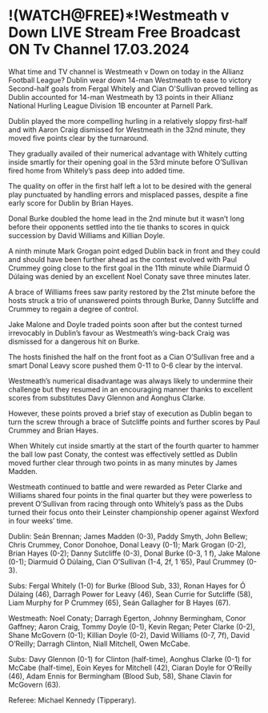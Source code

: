 <h1>!(WATCH@FREE)*!Westmeath v Down LIVE Stream Free Broadcast ON Tv Channel 17.03.2024</h1>
What time and TV channel is Westmeath v Down on today in the Allianz Football League?
Dublin wear down 14-man Westmeath to ease to victory
Second-half goals from Fergal Whitely and Cian O'Sullivan proved telling as Dublin accounted for 14-man Westmeath by 13 points in their Allianz National Hurling League Division 1B encounter at Parnell Park.

Dublin played the more compelling hurling in a relatively sloppy first-half and with Aaron Craig dismissed for Westmeath in the 32nd minute, they moved five points clear by the turnaround.

They gradually availed of their numerical advantage with Whitely cutting inside smartly for their opening goal in the 53rd minute before O’Sullivan fired home from Whitely’s pass deep into added time.

The quality on offer in the first half left a lot to be desired with the general play punctuated by handling errors and misplaced passes, despite a fine early score for Dublin by Brian Hayes.

Donal Burke doubled the home lead in the 2nd minute but it wasn’t long before their opponents settled into the tie thanks to scores in quick succession by David Williams and Killian Doyle.

A ninth minute Mark Grogan point edged Dublin back in front and they could and should have been further ahead as the contest evolved with Paul Crummey going close to the first goal in the 11th minute while Diarmuid Ó Dúlaing was denied by an excellent Noel Conaty save three minutes later.

A brace of Williams frees saw parity restored by the 21st minute before the hosts struck a trio of unanswered points through Burke, Danny Sutcliffe and Crummey to regain a degree of control.

Jake Malone and Doyle traded points soon after but the contest turned irrevocably in Dublin’s favour as Westmeath’s wing-back Craig was dismissed for a dangerous hit on Burke.

The hosts finished the half on the front foot as a Cian O’Sullivan free and a smart Donal Leavy score pushed them 0-11 to 0-6 clear by the interval.

Westmeath’s numerical disadvantage was always likely to undermine their challenge but they resumed in an encouraging manner thanks to excellent scores from substitutes Davy Glennon and Aonghus Clarke.

However, these points proved a brief stay of execution as Dublin began to turn the screw through a brace of Sutcliffe points and further scores by Paul Crummey and Brian Hayes.

When Whitely cut inside smartly at the start of the fourth quarter to hammer the ball low past Conaty, the contest was effectively settled as Dublin moved further clear through two points in as many minutes by James Madden.

Westmeath continued to battle and were rewarded as Peter Clarke and Williams shared four points in the final quarter but they were powerless to prevent O’Sullivan from racing through onto Whitely’s pass as the Dubs turned their focus onto their Leinster championship opener against Wexford in four weeks’ time.

Dublin: Seán Brennan; James Madden (0-3), Paddy Smyth, John Bellew; Chris Crummey, Conor Donohoe, Donal Leavy (0-1); Mark Grogan (0-2), Brian Hayes (0-2); Danny Sutcliffe (0-3), Donal Burke (0-3, 1 f), Jake Malone (0-1); Diarmuid Ó Dúlaing, Cian O’Sullivan (1-4, 2f, 1 ’65), Paul Crummey (0-3).

Subs: Fergal Whitely (1-0) for Burke (Blood Sub, 33), Ronan Hayes for Ó Dúlaing (46), Darragh Power for Leavy (46), Sean Currie for Sutcliffe (58), Liam Murphy for P Crummey (65), Seán Gallagher for B Hayes (67).

Westmeath: Noel Conaty; Darragh Egerton, Johnny Bermingham, Conor Gaffney; Aaron Craig, Tommy Doyle (0-1), Kevin Regan; Peter Clarke (0-2), Shane McGovern (0-1); Killian Doyle (0-2), David Williams (0-7, 7f), David O’Reilly; Darragh Clinton, Niall Mitchell, Owen McCabe.

Subs: Davy Glennon (0-1) for Clinton (half-time), Aonghus Clarke (0-1) for McCabe (half-time), Eoin Keyes for Mitchell (42), Ciaran Doyle for O’Reilly (46), Adam Ennis for Bermingham (Blood Sub, 58), Shane Clavin for McGovern (63).

Referee: Michael Kennedy (Tipperary).
